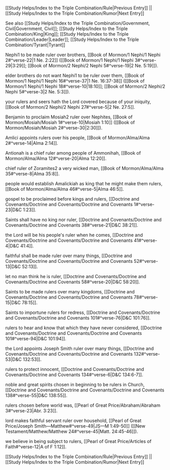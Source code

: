 [[Study Helps/Index to the Triple Combination/Rule|Previous Entry]]  ||  [[Study Helps/Index to the Triple Combination/Rumor|Next Entry]]

 See also [[Study Helps/Index to the Triple Combination/Government, Civil|Government, Civil]]; [[Study Helps/Index to the Triple Combination/King|King]]; [[Study Helps/Index to the Triple Combination/Leader|Leader]]; [[Study Helps/Index to the Triple Combination/Tyrant|Tyrant]]

 Nephi1 to be made ruler over brothers, [[Book of Mormon/1 Nephi/1 Nephi 2#^verse-22|1 Ne. 2:22]] ([[Book of Mormon/1 Nephi/1 Nephi 3#^verse-29|3:29]]; [[Book of Mormon/2 Nephi/2 Nephi 5#^verse-19|2 Ne. 5:19]]).

 elder brothers do not want Nephi1 to be ruler over them, [[Book of Mormon/1 Nephi/1 Nephi 16#^verse-37|1 Ne. 16:37-38]] ([[Book of Mormon/1 Nephi/1 Nephi 18#^verse-10|18:10]]; [[Book of Mormon/2 Nephi/2 Nephi 5#^verse-3|2 Ne. 5:3]]).

 your rulers and seers hath the Lord covered because of your iniquity, [[Book of Mormon/2 Nephi/2 Nephi 27#^verse-5|2 Ne. 27:5]].

 Benjamin to proclaim Mosiah2 ruler over Nephites, [[Book of Mormon/Mosiah/Mosiah 1#^verse-10|Mosiah 1:10]] ([[Book of Mormon/Mosiah/Mosiah 2#^verse-30|2:30]]).

 Amlici appoints rulers over his people, [[Book of Mormon/Alma/Alma 2#^verse-14|Alma 2:14]].

 Antionah is a chief ruler among people of Ammonihah, [[Book of Mormon/Alma/Alma 12#^verse-20|Alma 12:20]].

 chief ruler of Zoramites2 a very wicked man, [[Book of Mormon/Alma/Alma 35#^verse-8|Alma 35:8]].

 people would establish Amalickiah as king that he might make them rulers, [[Book of Mormon/Alma/Alma 46#^verse-5|Alma 46:5]].

 gospel to be proclaimed before kings and rulers, [[Doctrine and Covenants/Doctrine and Covenants/Doctrine and Covenants 1#^verse-23|D&C 1:23]].

 Saints shall have no king nor ruler, [[Doctrine and Covenants/Doctrine and Covenants/Doctrine and Covenants 38#^verse-21|D&C 38:21]].

 the Lord will be his people's ruler when he comes, [[Doctrine and Covenants/Doctrine and Covenants/Doctrine and Covenants 41#^verse-4|D&C 41:4]].

 faithful shall be made ruler over many things, [[Doctrine and Covenants/Doctrine and Covenants/Doctrine and Covenants 52#^verse-13|D&C 52:13]].

 let no man think he is ruler, [[Doctrine and Covenants/Doctrine and Covenants/Doctrine and Covenants 58#^verse-20|D&C 58:20]].

 Saints to be made rulers over many kingdoms, [[Doctrine and Covenants/Doctrine and Covenants/Doctrine and Covenants 78#^verse-15|D&C 78:15]].

 Saints to importune rulers for redress, [[Doctrine and Covenants/Doctrine and Covenants/Doctrine and Covenants 101#^verse-76|D&C 101:76]].

 rulers to hear and know that which they have never considered, [[Doctrine and Covenants/Doctrine and Covenants/Doctrine and Covenants 101#^verse-94|D&C 101:94]].

 the Lord appoints Joseph Smith ruler over many things, [[Doctrine and Covenants/Doctrine and Covenants/Doctrine and Covenants 132#^verse-53|D&C 132:53]].

 rulers to protect innocent, [[Doctrine and Covenants/Doctrine and Covenants/Doctrine and Covenants 134#^verse-6|D&C 134:6-7]].

 noble and great spirits chosen in beginning to be rulers in Church, [[Doctrine and Covenants/Doctrine and Covenants/Doctrine and Covenants 138#^verse-55|D&C 138:55]].

 rulers chosen before world was, [[Pearl of Great Price/Abraham/Abraham 3#^verse-23|Abr. 3:23]].

 lord makes faithful servant ruler over household, [[Pearl of Great Price/Joseph Smith—Matthew#^verse-49|JS—M 1:49-50]] ([[New Testament/Matthew/Matthew 24#^verse-45|Matt. 24:45-46]]).

 we believe in being subject to rulers, [[Pearl of Great Price/Articles of Faith#^verse-12|A of F 1:12]].

[[Study Helps/Index to the Triple Combination/Rule|Previous Entry]]  ||  [[Study Helps/Index to the Triple Combination/Rumor|Next Entry]]